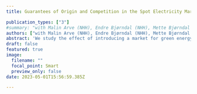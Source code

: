 ```yaml
---
title: Guarantees of Origin and Competition in the Spot Electricity Market

publication_types: ["3"]
#summary: "with Malin Arve (NHH), Endre Bjørndal (NHH), Mette Bjørndal (NHH), Mario Blázquez (NHH)."
authors: ["with Malin Arve (NHH), Endre Bjørndal (NHH), Mette Bjørndal (NHH), Mario Blázquez (NHH) | NHH Department of Business and Management Science Discussion Paper 2023/24 | *Submitted*"]
abstract: 'We study the effect of introducing a market for green energy attributes on the market for the energy itself. In Europe, renewable energy producers receive Guarantees of Origin (GOs) that they can sell to consumers who wish to declare their electricity consumption as "green". In a model of price competition, we show how the introduction of such a GO market can increase competition in the spot electricity market, leading to reduced electricity prices. In the current market design, the trade of GOs is not restricted by the physical transmission capacity in the spot electricity market. However, since the production capacity of GOs is still limited by the total dispatch of electricity, suppliers have incentives to compete more fiercely in the spot market. This pro-competitive effect disappears if the physical transmission capacity is also imposed on the GO market.'
draft: false
featured: true
image:
  filename: ""
  focal_point: Smart
  preview_only: false
date: 2023-05-01T15:56:59.385Z

---
```

